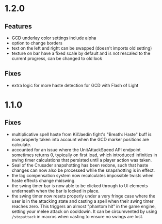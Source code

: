 # 1.2.0

## Features

- GCD underlay color settings include alpha
- option to change borders
- text on the left and right can be swapped (doesn't imports old setting)
- texture on bar have a fixed scale by default and is not rescaled to the current progress, can be changed to old look

## Fixes

- extra logic for more haste detection for GCD with Flash of Light

# 1.1.0

## Fixes

- multiplicative spell haste from Kil'Jaedin fight's "Breath: Haste" buff is now properly taken into account when the GCD marker positions are calculate.
- accounted for an issue where the UnitAttackSpeed API endpoint sometimes returns 0, typically on first load, which introduced infinities in swing timer calculations that persisted until a player action was taken.
- Seal of the Crusader snapshotting has been redone, such that haste changes can now also be processed while the snapshotting is in effect.
- the lag compensation system now recalculates impossible twists when haste effects change midswing.
- the swing timer bar is now able to be clicked through to UI elements underneath when the bar is locked in place.
- the swing timer now resets properly under a very fringe case where the user is in the attacking state and casting a spell when their swing timer reaches zero. This triggers an almost "phantom hit" in the game engine, setting your melee attack on cooldowin. It can be circumvented by using `/stopattack` in macros when casting to ensure no swings are lost.